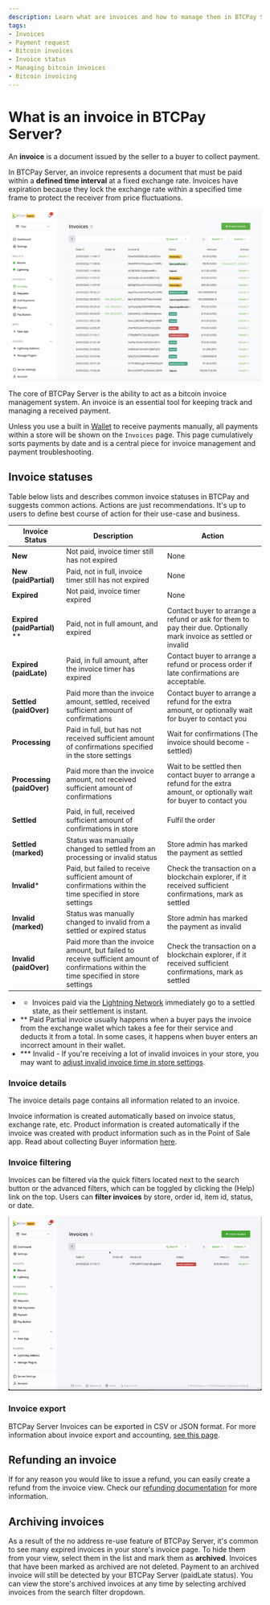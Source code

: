 ```yaml
---
description: Learn what are invoices and how to manage them in BTCPay Server.
tags:
- Invoices
- Payment request
- Bitcoin invoices
- Invoice status
- Managing bitcoin invoices
- Bitcoin invoicing
---
```

# What is an invoice in BTCPay Server?

An **invoice** is a document issued by the seller to a buyer to collect payment.

In BTCPay Server, an invoice represents a document that must be paid within a **defined time interval** at a fixed exchange rate. Invoices have expiration because they lock the exchange rate within a specified time frame to protect the receiver from price fluctuations.

![Invoices](./img/invoice/Invoices.png "BTCPay Server invoices")

The core of BTCPay Server is the ability to act as a bitcoin invoice management system. An invoice is an essential tool for keeping track and managing a received payment.

Unless you use a built in [Wallet](/Wallet.md) to receive payments manually, all payments within a store will be shown on the `Invoices` page. This page cumulatively sorts payments by date and is a central piece for invoice management and payment troubleshooting.

## Invoice statuses

Table below lists and describes common invoice statuses in BTCPay and suggests common actions.
Actions are just recommendations.
It's up to users to define best course of action for their use-case and business.

| Invoice Status         | Description                                                  | Action        |
| ---------------------- | ------------------------------------------------------------ | ------------- |
| **New**                     | Not paid, invoice timer still has not expired           | None          |
| **New (paidPartial)**       | Paid, not in full, invoice timer still has not expired  | None          |
| **Expired**                 | Not paid, invoice timer expired                         | None          |
| **Expired (paidPartial)** **| Paid, not in full amount, and expired                   | Contact buyer to arrange a refund or ask for them to pay their due. Optionally mark invoice as settled or invalid |
| **Expired (paidLate)**      | Paid, in full amount, after the invoice timer has expired | Contact buyer to arrange a refund or process order if late confirmations are acceptable.  | Optionally mark as settled or mark as invalid |
| **Settled (paidOver)**      | Paid more than the invoice amount, settled, received sufficient amount of confirmations | Contact buyer to arrange a refund for the extra amount, or optionally wait for buyer to contact you |
| **Processing**              | Paid in full, but has not received sufficient amount of confirmations specified in the store settings | Wait for confirmations (The invoice should become - settled) |
| **Processing (paidOver)**   | Paid more than the invoice amount, not received sufficient amount of confirmations | Wait to be settled then contact buyer to arrange a refund for the extra amount, or optionally wait for buyer to contact you |
| **Settled**                 | Paid, in full, received sufficient amount of confirmations in store | Fulfil the order |
| **Settled (marked)**        | Status was manually changed to settled from an processing or invalid status | Store admin has marked the payment as settled |
| **Invalid***                | Paid, but failed to receive sufficient amount of confirmations within the time specified in store settings | Check the transaction on a blockchain explorer, if it received sufficient confirmations, mark as settled |
| **Invalid (marked)**        | Status was manually changed to invalid from a settled or expired status | Store admin has marked the payment as invalid |
| **Invalid (paidOver)**      | Paid more than the invoice amount, but failed to receive sufficient amount of confirmations within the time specified in store settings | Check the transaction on a blockchain explorer, if it received sufficient confirmations, mark as settled |

* * Invoices paid via the [Lightning Network](./LightningNetwork.md) immediately go to a settled state, as their settlement is instant.
* ** Paid Partial invoice usually happens when a buyer pays the invoice from the exchange wallet  which takes a fee for their service and deducts it from a total. In some cases, it happens when buyer enters an incorrect amount in their wallet.
* *** Invalid - If you're receiving a lot of invalid invoices in your store, you may want to [adjust invalid invoice time in store settings](./FAQ/Stores.md#payment-invalid-if-transactions-fails-to-confirm-minutes-after-invoice-expiration).

### Invoice details

The invoice details page contains all information related to an invoice.

Invoice information is created automatically based on invoice status, exchange rate, etc. Product information is created automatically if the invoice was created with product information such as in the Point of Sale app. Read about collecting Buyer information [here](./FAQ/Stores.md#how-to-collect-additional-buyer-information).

### Invoice filtering

Invoices can be filtered via the quick filters located next to the search button or the advanced filters, which can be toggled by clicking the (Help) link on the top. Users can **filter invoices** by store, order id, item id, status, or date.

![Invoice Filtering](./img/invoice/InvoiceFiltering.gif "Filter BTCPay Server invoices")

### Invoice export

BTCPay Server Invoices can be exported in CSV or JSON format. For more information about invoice export and accounting, [see this page](./Accounting.md).

## Refunding an invoice

If for any reason you would like to issue a refund, you can easily create a refund from the invoice view. Check our [refunding documentation](/Refund.md) for more information.

## Archiving invoices

As a result of the no address re-use feature of BTCPay Server, it's common to see many expired invoices in your store's invoice page. To hide them from your view, select them in the list and mark them as **archived**. Invoices that have been marked as archived are not deleted. Payment to an archived invoice will still be detected by your BTCPay Server (paidLate status). You can view the store's archived invoices at any time by selecting archived invoices from the search filter dropdown.
